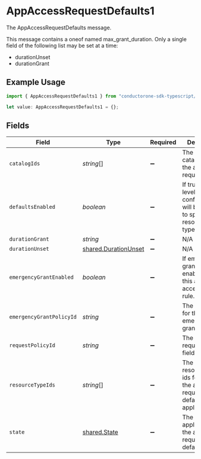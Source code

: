 # AppAccessRequestDefaults1

The AppAccessRequestDefaults message.

This message contains a oneof named max_grant_duration. Only a single field of the following list may be set at a time:
  - durationUnset
  - durationGrant


## Example Usage

```typescript
import { AppAccessRequestDefaults1 } from "conductorone-sdk-typescript/sdk/models/shared";

let value: AppAccessRequestDefaults1 = {};
```

## Fields

| Field                                                                                    | Type                                                                                     | Required                                                                                 | Description                                                                              |
| ---------------------------------------------------------------------------------------- | ---------------------------------------------------------------------------------------- | ---------------------------------------------------------------------------------------- | ---------------------------------------------------------------------------------------- |
| `catalogIds`                                                                             | *string*[]                                                                               | :heavy_minus_sign:                                                                       | The request catalog ids for the app access request rule.                                 |
| `defaultsEnabled`                                                                        | *boolean*                                                                                | :heavy_minus_sign:                                                                       | If true the app level request configuration will be applied to specified resource types. |
| `durationGrant`                                                                          | *string*                                                                                 | :heavy_minus_sign:                                                                       | N/A                                                                                      |
| `durationUnset`                                                                          | [shared.DurationUnset](../../../sdk/models/shared/durationunset.md)                      | :heavy_minus_sign:                                                                       | N/A                                                                                      |
| `emergencyGrantEnabled`                                                                  | *boolean*                                                                                | :heavy_minus_sign:                                                                       | If emergency grants are enabled for this app access request rule.                        |
| `emergencyGrantPolicyId`                                                                 | *string*                                                                                 | :heavy_minus_sign:                                                                       | The policy id for the emergency grant policy.                                            |
| `requestPolicyId`                                                                        | *string*                                                                                 | :heavy_minus_sign:                                                                       | The requestPolicyId field.                                                               |
| `resourceTypeIds`                                                                        | *string*[]                                                                               | :heavy_minus_sign:                                                                       | The app resource type ids for which the app access request defaults are applied.         |
| `state`                                                                                  | [shared.State](../../../sdk/models/shared/state.md)                                      | :heavy_minus_sign:                                                                       | The last applied state of the app access request defaults.                               |